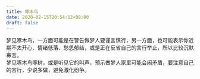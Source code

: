 ```yaml
---
title: 啄木鸟
date: 2020-02-15T20:54:12+08:00
draft: false
---
```


梦见啄木鸟，一方面可能是在警告做梦人要谨言慎行，另一方面，也可能表示你近期不太开心、情绪低落、愁思郁结，或是正在反省自己的言行举止，所以比较沉默寡言。<br>
梦见啄木鸟啄树，或是听见它的叫声，预示做梦人家里可能会闹矛盾，要注意自己的言行，少说多做，避免激化纷争。<br>
